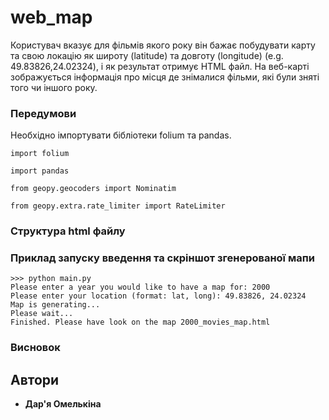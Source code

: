 # web_map

Користувач вказує для фільмів якого року він бажає побудувати карту та свою локацію як широту (latitude) та довготу (longitude) (e.g. 49.83826,24.02324), і як результат отримує HTML файл. На веб-карті зображується інформація про місця де знімалися фільми, які були зняті того чи іншого року.


### Передумови

Необхідно імпортувати бібліотеки folium та pandas. 
```
import folium
```
```
import pandas
```
```
from geopy.geocoders import Nominatim
```
```
from geopy.extra.rate_limiter import RateLimiter
```
### Структура html файлу



### Приклад запуску введення та скріншот згенерованої мапи
```
>>> python main.py
Please enter a year you would like to have a map for: 2000
Please enter your location (format: lat, long): 49.83826, 24.02324
Map is generating...
Please wait...
Finished. Please have look on the map 2000_movies_map.html
```

### Висновок

## Автори

* **Дар'я Омелькіна**
